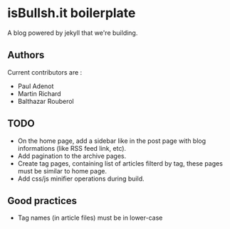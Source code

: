 # isBullsh.it boilerplate

A blog powered by jekyll that we're building.

## Authors

Current contributors are :

 - Paul Adenot
 - Martin Richard
 - Balthazar Rouberol

## TODO

 - On the home page, add a sidebar like in the post page with blog informations
   (like RSS feed link, etc).
 - Add pagination to the archive pages.
 - Create tag pages, containing list of articles filterd by tag, these pages
   must be similar to home page.
 - Add css/js minifier operations during build.

## Good practices

 - Tag names (in article files) must be in lower-case
